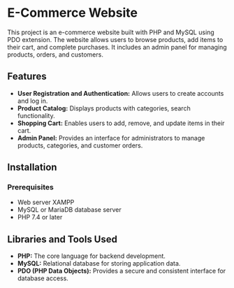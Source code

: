 # E-Commerce Website

This project is an e-commerce website built with PHP and MySQL using PDO extension. The website allows users to browse products, add items to their cart, and complete purchases. It includes an admin panel for managing products, orders, and customers.

## Features

- **User Registration and Authentication:** Allows users to create accounts and log in.
- **Product Catalog:** Displays products with categories, search functionality.
- **Shopping Cart:** Enables users to add, remove, and update items in their cart.
- **Admin Panel:** Provides an interface for administrators to manage products, categories, and customer orders.

## Installation

### Prerequisites

- Web server XAMPP
- MySQL or MariaDB database server
- PHP 7.4 or later

## Libraries and Tools Used

- **PHP:** The core language for backend development.
- **MySQL:** Relational database for storing application data.
- **PDO (PHP Data Objects):** Provides a secure and consistent interface for database access.
